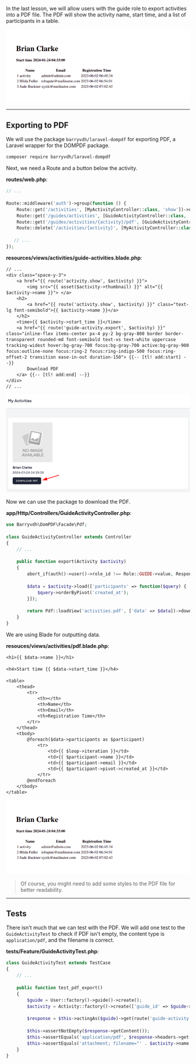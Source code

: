 In the last lesson, we will allow users with the guide role to export activities into a PDF file. The PDF will show the activity name, start time, and a list of participants in a table.

![](images/pdf.png)

---

## Exporting to PDF

We will use the package `barryvdh/laravel-dompdf` for exporting PDF, a Laravel wrapper for the DOMPDF package.

```sh
composer require barryvdh/laravel-dompdf
```

Next, we need a Route and a button below the activity.

**routes/web.php**:
```php
// ...

Route::middleware('auth')->group(function () {
    Route::get('/activities', [MyActivityController::class, 'show'])->name('my-activity.show');
    Route::get('/guides/activities', [GuideActivityController::class, 'show'])->name('guide-activity.show');
    Route::get('/guides/activities/{activity}/pdf', [GuideActivityController::class, 'export'])->name('guide-activity.export'); // [tl! ++]
    Route::delete('/activities/{activity}', [MyActivityController::class, 'destroy'])->name('my-activity.destroy');

   // ...
});
```

**resources/views/activities/guide-activities.blade.php**:
```blade
// ...
<div class="space-y-3">
    <a href="{{ route('activity.show', $activity) }}">
        <img src="{{ asset($activity->thumbnail) }}" alt="{{ $activity->name }}"> </a>
    <h2>
        <a href="{{ route('activity.show', $activity) }}" class="text-lg font-semibold">{{ $activity->name }}</a>
    </h2>
    <time>{{ $activity->start_time }}</time>
    <a href="{{ route('guide-activity.export', $activity) }}" class="inline-flex items-center px-4 py-2 bg-gray-800 border border-transparent rounded-md font-semibold text-xs text-white uppercase tracking-widest hover:bg-gray-700 focus:bg-gray-700 active:bg-gray-900 focus:outline-none focus:ring-2 focus:ring-indigo-500 focus:ring-offset-2 transition ease-in-out duration-150"> {{-- [tl! add:start] --}}
        Download PDF
    </a> {{-- [tl! add:end] --}}
</div>
// ...
```

![](images/download-pdf-button.png)

Now we can use the package to download the PDF.

**app/Http/Controllers/GuideActivityController.php**:
```php
use Barryvdh\DomPDF\Facade\Pdf;

class GuideActivityController extends Controller
{
    // ...

    public function export(Activity $activity)
    {
        abort_if(auth()->user()->role_id !== Role::GUIDE->value, Response::HTTP_FORBIDDEN);

        $data = $activity->load(['participants' => function($query) {
            $query->orderByPivot('created_at');
        }]);

        return Pdf::loadView('activities.pdf', ['data' => $data])->download("{$activity->name}.pdf");
    }
}
```

We are using Blade for outputting data.

**resouces/views/activities/pdf.blade.php**:
```blade
<h1>{{ $data->name }}</h1>

<h4>Start time {{ $data->start_time }}</h4>

<table>
    <thead>
        <tr>
            <th></th>
            <th>Name</th>
            <th>Email</th>
            <th>Registration Time</th>
        </tr>
    </thead>
    <tbody>
        @foreach($data->participants as $participant)
            <tr>
                <td>{{ $loop->iteration }}</td>
                <td>{{ $participant->name }}</td>
                <td>{{ $participant->email }}</td>
                <td>{{ $participant->pivot->created_at }}</td>
            </tr>
        @endforeach
    </tbody>
</table>
```

![](images/pdf.png)

> Of course, you might need to add some styles to the PDF file for better readability.

---

## Tests

There isn't much that we can test with the PDF. We will add one test to the `GuideActivityTest` to check if PDF isn't empty, the content type is `application/pdf`, and the filename is correct.

**tests/Feature/GuideActivityTest.php**:
```php
class GuideActivityTest extends TestCase
{
    // ...

    public function test_pdf_export()
    {
        $guide = User::factory()->guide()->create();
        $activity = Activity::factory()->create(['guide_id' => $guide->id]);

        $response = $this->actingAs($guide)->get(route('guide-activity.export', $activity));

        $this->assertNotEmpty($response->getContent());
        $this->assertEquals('application/pdf', $response->headers->get('Content-Type'));
        $this->assertEquals('attachment; filename="' . $activity->name .'.pdf"', $response->headers->get('Content-Disposition'));
    }
}
```
